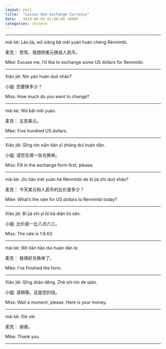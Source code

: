```yaml
---
layout: post
title:  "Lesson One Exchange Currency"
date:   2019-06-04 01:08:04 +0000
categories: chinese
---
```



---
mài kè:	
Láo jià, wŏ xiăng bă měi yuán huàn chéng Rénmínbì.

麦克：	劳驾，我想把美元换成人民币。

Mike:	Excuse me, I’d like to exchange some US dollars for Renminbi.

---
Xiăo jiě:	Nín yào huàn duō shăo?

小姐:	您要换多少？

Miss:	How much do you want to change?
 	 
---
mài kè:	Wŭ băi měi yuán.

麦克：	五百美元。

Mike:	Five hundred US dollars.
 	 
---
Xiăo jiě: Qĭng nín xiān tiān yī zhāng duì huàn dān.

小姐:	请您先填一张兑换单。

Miss:	Fill in the exchange form first, please.
 	 
---
mài kè:	Jīn tiān měi yuán hé Rénmínbì de bĭ jià shì duō shăo?

麦克：	今天美元和人民币的比价是多少？

Mike:	What’s the rate for US dollars to Renminbi today?
 	 
---
Xiăo jiě:	Bĭ jià shì yī bĭ bā diăn liù sān.

小姐:	比价是一比八点六三。

Miss:	The rate is 1:8.63.
 	 
---
mài kè:	Wŏ tiān hăo duì huàn dān le.

麦克：	我填好兑换单了。

Mike:	I’ve finished the form.
 	 
---
Xiăo jiě: Qĭng shāo dĕng. Zhè shì nín de qián.

小姐:	请稍等。这是您的钱。

Miss:	Wait a moment, please. Here is your money.
 	 
---
mài kè:	Xiè xiè.

麦克：	谢谢。 

Mike:	Thank you.

---


